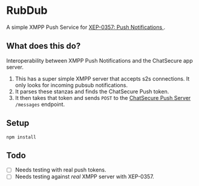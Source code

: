 # RubDub

A simple XMPP Push Service for [XEP-0357: Push Notifications ](http://xmpp.org/extensions/xep-0357.html).

## What does this do?

Interoperability between XMPP Push Notifications and the ChatSecure app server.

1. This has a super simple XMPP server that accepts s2s connections. It only looks for incoming pubsub notifications.
2. It parses these stanzas and finds the ChatSecure Push token.
3. It then takes that token and sends `POST` to the [ChatSecure Push Server](https://github.com/ChatSecure/ChatSecure-Push-Server) `/messages` endpoint.

## Setup
`npm install`

## Todo
- [ ] Needs testing with real push tokens.
- [ ] Needs testing against *real* XMPP server with XEP-0357.
